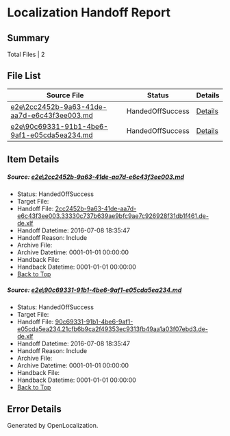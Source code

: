 # <a name='report-top'></a> Localization Handoff Report

## Summary
 Total Files | 2

## File List
 Source File | Status | Details 
 ----------- | ------ | ------- 
 [e2e\2cc2452b-9a63-41de-aa7d-e6c43f3ee003.md](https://github.com/OpenLocalizationTestOrg/oltest/blob/0cbb712bb3262bd03c36ab0725d5863dd13818af/e2e/2cc2452b-9a63-41de-aa7d-e6c43f3ee003.md) | HandedOffSuccess | [Details](#456b73c5f9a5c19aa23c1c029aef8aae0fa257342)
 [e2e\90c69331-91b1-4be6-9af1-e05cda5ea234.md](https://github.com/OpenLocalizationTestOrg/oltest/blob/0cbb712bb3262bd03c36ab0725d5863dd13818af/e2e/90c69331-91b1-4be6-9af1-e05cda5ea234.md) | HandedOffSuccess | [Details](#551eea9066b079c6313a8a2d0e0073142559b2213)

## Item Details
##### <a name='456b73c5f9a5c19aa23c1c029aef8aae0fa257342'></a> Source: [e2e\2cc2452b-9a63-41de-aa7d-e6c43f3ee003.md](https://github.com/OpenLocalizationTestOrg/oltest/blob/0cbb712bb3262bd03c36ab0725d5863dd13818af/e2e/2cc2452b-9a63-41de-aa7d-e6c43f3ee003.md)
* Status: HandedOffSuccess
* Target File: 
* Handoff File: [2cc2452b-9a63-41de-aa7d-e6c43f3ee003.33330c737b639ae9bfc9ae7c926928f31db1f461.de-de.xlf](https://github.com/OpenLocalizationTestOrg/olhandoff-e2e/blob/77c6f50c915eae20861a488875bd2dacd60c768f/ol-handoff/OpenLocalizationTestOrg/oltest-dede-fly/ci/ht/2cc2452b-9a63-41de-aa7d-e6c43f3ee003.33330c737b639ae9bfc9ae7c926928f31db1f461.de-de.xlf)
* Handoff Datetime: 2016-07-08 18:35:47
* Handoff Reason: Include
* Archive File: 
* Archive Datetime: 0001-01-01 00:00:00
* Handback File: 
* Handback Datetime: 0001-01-01 00:00:00
* [Back to Top](#report-top)

##### <a name='551eea9066b079c6313a8a2d0e0073142559b2213'></a> Source: [e2e\90c69331-91b1-4be6-9af1-e05cda5ea234.md](https://github.com/OpenLocalizationTestOrg/oltest/blob/0cbb712bb3262bd03c36ab0725d5863dd13818af/e2e/90c69331-91b1-4be6-9af1-e05cda5ea234.md)
* Status: HandedOffSuccess
* Target File: 
* Handoff File: [90c69331-91b1-4be6-9af1-e05cda5ea234.21cfb6b9ca2f49353ec9313fb49aa1a03f07ebd3.de-de.xlf](https://github.com/OpenLocalizationTestOrg/olhandoff-e2e/blob/77c6f50c915eae20861a488875bd2dacd60c768f/ol-handoff/OpenLocalizationTestOrg/oltest-dede-fly/ci/ht/90c69331-91b1-4be6-9af1-e05cda5ea234.21cfb6b9ca2f49353ec9313fb49aa1a03f07ebd3.de-de.xlf)
* Handoff Datetime: 2016-07-08 18:35:47
* Handoff Reason: Include
* Archive File: 
* Archive Datetime: 0001-01-01 00:00:00
* Handback File: 
* Handback Datetime: 0001-01-01 00:00:00
* [Back to Top](#report-top)


## Error Details

Generated by OpenLocalization.
